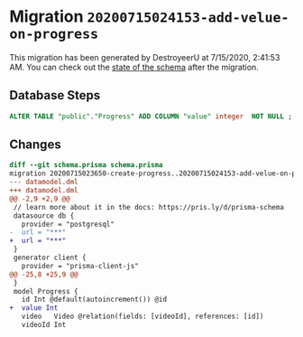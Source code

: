 # Migration `20200715024153-add-velue-on-progress`

This migration has been generated by DestroyeerU at 7/15/2020, 2:41:53 AM.
You can check out the [state of the schema](./schema.prisma) after the migration.

## Database Steps

```sql
ALTER TABLE "public"."Progress" ADD COLUMN "value" integer  NOT NULL ;
```

## Changes

```diff
diff --git schema.prisma schema.prisma
migration 20200715023650-create-progress..20200715024153-add-velue-on-progress
--- datamodel.dml
+++ datamodel.dml
@@ -2,9 +2,9 @@
 // learn more about it in the docs: https://pris.ly/d/prisma-schema
 datasource db {
   provider = "postgresql"
-  url = "***"
+  url = "***"
 }
 generator client {
   provider = "prisma-client-js"
@@ -25,8 +25,9 @@
 }
 model Progress {
   id Int @default(autoincrement()) @id
+  value Int
   video   Video @relation(fields: [videoId], references: [id])
   videoId Int
```


